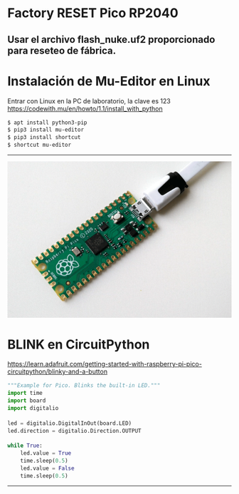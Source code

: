 # Factory RESET Pico RP2040
Usar el archivo **flash_nuke.uf2** proporcionado para reseteo de fábrica.
---
# Instalación de Mu-Editor en Linux
Entrar con Linux en la PC de laboratorio, la clave es 123
https://codewith.mu/en/howto/1.1/install_with_python

```bash
$ apt install python3-pip
$ pip3 install mu-editor
$ pip3 install shortcut
$ shortcut mu-editor
```
---
![](images/raspberry-pi-pico-blinking-led.gif)
# BLINK en CircuitPython
https://learn.adafruit.com/getting-started-with-raspberry-pi-pico-circuitpython/blinky-and-a-button

```python
"""Example for Pico. Blinks the built-in LED."""
import time
import board
import digitalio

led = digitalio.DigitalInOut(board.LED)
led.direction = digitalio.Direction.OUTPUT

while True:
    led.value = True
    time.sleep(0.5)
    led.value = False
    time.sleep(0.5)
```
---
